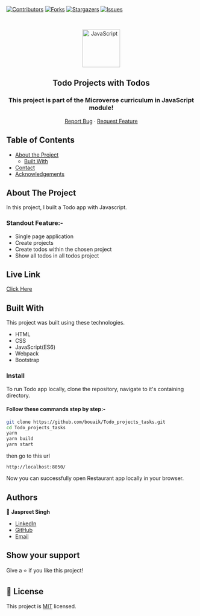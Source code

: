 <!--
*** Thanks for checking out this README Template. If you have a suggestion that would
*** make this better, please fork the repo and create a pull request or simply open
*** an issue with the tag "enhancement".
*** Thanks again! Now go create something AMAZING! :D
-->

<!-- PROJECT SHIELDS -->
<!--
*** I'm using markdown "reference style" links for readability.
*** Reference links are enclosed in brackets [ ] instead of parentheses ( ).
*** See the bottom of this document for the declaration of the reference variables
*** for contributors-url, forks-url, etc. This is an optional, concise syntax you may use.
*** https://www.markdownguide.org/basic-syntax/#reference-style-links
-->
[![Contributors][contributors-shield]][contributors-url]
[![Forks][forks-shield]][forks-url]
[![Stargazers][stars-shield]][stars-url]
[![Issues][issues-shield]][issues-url]

<!-- PROJECT LOGO -->

<br />
<p align="center">
  <a href="git@github.com:bouaik/Todo_projects_tasks.git">
    <p align="center"> <img src="https://user-images.githubusercontent.com/55361440/87301597-7d9f1800-c52d-11ea-84e7-7a5684626b3f.png" alt="JavaScript" width="100" height="100"> </p>
  </a>

  <h2 align="center">Todo Projects with Todos</h2>
  <h3 align="center"> This project is part of the Microverse curriculum in JavaScript module! </h3>

  <p align="center">
    <a href="hhttps://github.com/bouaik/Todo_projects_tasks/issues">Report Bug</a>
    · 
    <a href="https://github.com/bouaik/Todo_projects_tasks/issues">Request Feature</a>
  </p>
</p>

<!-- TABLE OF CONTENTS -->
## Table of Contents

* [About the Project](#about-the-project)
  * [Built With](#built-with)
* [Contact](#Authors)
* [Acknowledgements](#acknowledgements)

<!-- ABOUT THE PROJECT -->
## About The Project

In this project, I built a Todo app with Javascript.

### Standout Feature:-

- Single page application
- Create projects
- Create todos within the chosen project
- Show all todos in all todos project



## Live Link 

[Click Here](https://sharp-archimedes-73665c.netlify.app/)


<!-- BUILD WITH -->
## Built With

This project was built using these technologies.
* HTML
* CSS
* JavaScript(ES6)
* Webpack
* Bootstrap


### Install

To run Todo app locally, clone the repository, navigate to it's containing directory.

#### Follow these commands step by step:-

```bash
git clone https://github.com/bouaik/Todo_projects_tasks.git
cd Todo_projects_tasks
yarn
yarn build
yarn start
```
then go to this url
```
http://localhost:8050/
```

Now you can successfully open Restaurant app locally in your browser.

<!-- CONTACT -->
## Authors

👤 **Jaspreet Singh** 
    
- [LinkedIn](https://www.linkedin.com/in/lhoussainebouaik)
- [GitHub](https://github.com/bouaik)
- [Email](bouaik.lhou@gmail.com)


## Show your support

Give a ⭐️ if you like this project!

<!-- MARKDOWN LINKS & IMAGES -->
<!-- https://www.markdownguide.org/basic-syntax/#reference-style-links -->
[contributors-shield]: https://img.shields.io/github/contributors/bouaik/Todo_projects_tasks.svg?style=flat-square
[contributors-url]: https://github.com/bouaik/Todo_projects_tasks/graphs/contributors
[forks-shield]: https://img.shields.io/github/forks/bouaik/Todo_projects_tasks.svg?style=flat-square
[forks-url]: https://github.com/jbouaik/Todo_projects_tasks/network/members
[stars-shield]: https://img.shields.io/github/stars/bouaik/Todo_projects_tasks.svg?style=flat-square
[stars-url]: https://github.com/bouaik/Todo_projects_tasks/stargazers
[issues-shield]: https://img.shields.io/github/issues/bouaik/Todo_projects_tasks.svg?style=flat-square
[issues-url]: https://github.com/bouaik/Todo_projects_tasks/issues

## 📝 License

This project is [MIT](https://opensource.org/licenses/MIT) licensed.